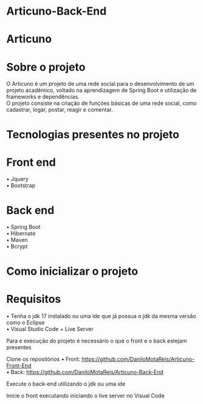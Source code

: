 # Articuno-Back-End

# Articuno

# Sobre o projeto

O Articuno é um projeto de uma rede social para o desenvolvimento de um projeto acadêmico, voltado na aprendizagem de Spring Boot e utilização de frameworks e dependências.<br>
O projeto consiste na criação de funções básicas de uma rede social, como cadastrar, logar, postar, reagir e comentar.

# Tecnologias presentes no projeto

# Front end
•	Jquery<br>
•	Bootstrap

# Back end
•	Spring Boot<br>
•	Hibernate<br>
•	Maven<br>
•	Bcrypt

# Como inicializar o projeto

# Requisitos
•	Tenha o jdk 17 instalado ou uma ide que já possua o jdk da mesma versão como o Eclipse<br>
• Visual Studio Code + Live Server

Para e execução do projeto é necessário o que o front e o back estejam presentes<br>

Clone os repositórios 
•	Front: https://github.com/DaniloMotaReis/Articuno-Front-End<br>
•	Back: https://github.com/DaniloMotaReis/Articuno-Back-End 

Execute o back-end utilizando o jdk ou uma ide<br>

Inicie o front executando iniciando o live server no Visual Code
